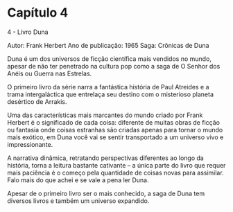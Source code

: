 # Capítulo 4 

4 - Livro Duna

Autor: Frank Herbert
Ano de publicação: 1965
Saga: Crônicas de Duna

Duna é um dos universos de ficção científica mais vendidos no mundo, apesar de não ter penetrado na cultura pop como a saga de O Senhor dos Anéis ou Guerra nas Estrelas.

O primeiro livro da série narra a fantástica história de Paul Atreides e a trama intergaláctica que entrelaça seu destino com o misterioso planeta desértico de Arrakis.

Uma das características mais marcantes do mundo criado por Frank Herbert é o significado de cada coisa: diferente de muitas obras de ficção ou fantasia onde coisas estranhas são criadas apenas para tornar o mundo mais exótico, em Duna você vai se sentir transportado a um universo vivo e impressionante.

A narrativa dinâmica, retratando perspectivas diferentes ao longo da história, torna a leitura bastante cativante – a única parte do livro que requer mais paciência é o começo pela quantidade de coisas novas para assimilar. Falo mais do que achei e se vale a pena ler Duna.

Apesar de o primeiro livro ser o mais conhecido, a saga de Duna tem diversos livros e também um universo expandido.